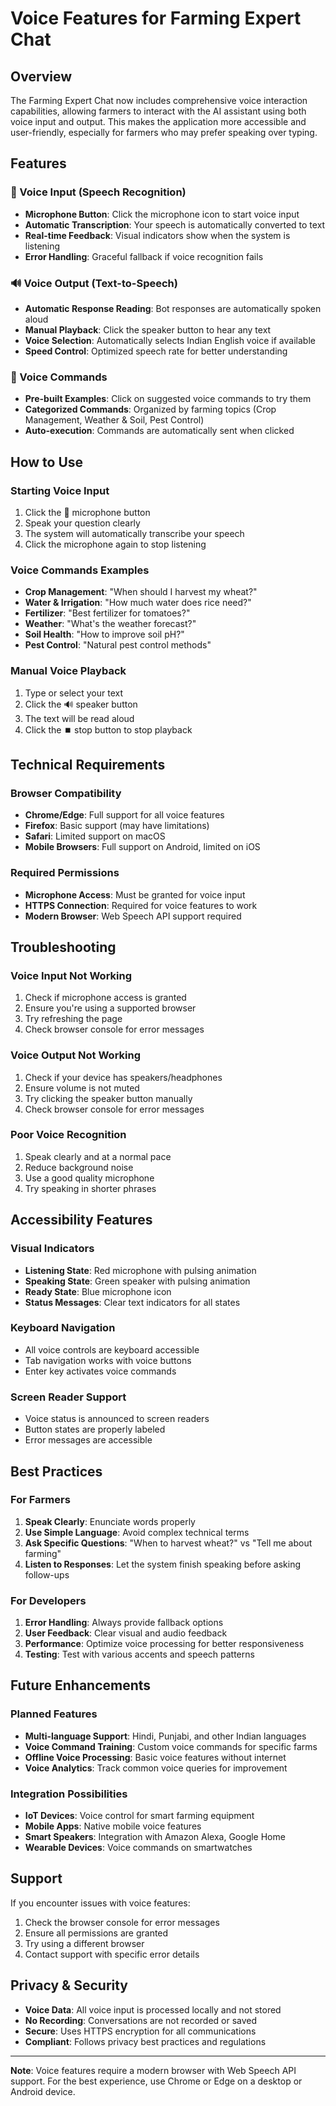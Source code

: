 # Voice Features for Farming Expert Chat

## Overview
The Farming Expert Chat now includes comprehensive voice interaction capabilities, allowing farmers to interact with the AI assistant using both voice input and output. This makes the application more accessible and user-friendly, especially for farmers who may prefer speaking over typing.

## Features

### 🎤 Voice Input (Speech Recognition)
- **Microphone Button**: Click the microphone icon to start voice input
- **Automatic Transcription**: Your speech is automatically converted to text
- **Real-time Feedback**: Visual indicators show when the system is listening
- **Error Handling**: Graceful fallback if voice recognition fails

### 🔊 Voice Output (Text-to-Speech)
- **Automatic Response Reading**: Bot responses are automatically spoken aloud
- **Manual Playback**: Click the speaker button to hear any text
- **Voice Selection**: Automatically selects Indian English voice if available
- **Speed Control**: Optimized speech rate for better understanding

### 🎯 Voice Commands
- **Pre-built Examples**: Click on suggested voice commands to try them
- **Categorized Commands**: Organized by farming topics (Crop Management, Weather & Soil, Pest Control)
- **Auto-execution**: Commands are automatically sent when clicked

## How to Use

### Starting Voice Input
1. Click the 🎤 microphone button
2. Speak your question clearly
3. The system will automatically transcribe your speech
4. Click the microphone again to stop listening

### Voice Commands Examples
- **Crop Management**: "When should I harvest my wheat?"
- **Water & Irrigation**: "How much water does rice need?"
- **Fertilizer**: "Best fertilizer for tomatoes?"
- **Weather**: "What's the weather forecast?"
- **Soil Health**: "How to improve soil pH?"
- **Pest Control**: "Natural pest control methods"

### Manual Voice Playback
1. Type or select your text
2. Click the 🔊 speaker button
3. The text will be read aloud
4. Click the ⏹️ stop button to stop playback

## Technical Requirements

### Browser Compatibility
- **Chrome/Edge**: Full support for all voice features
- **Firefox**: Basic support (may have limitations)
- **Safari**: Limited support on macOS
- **Mobile Browsers**: Full support on Android, limited on iOS

### Required Permissions
- **Microphone Access**: Must be granted for voice input
- **HTTPS Connection**: Required for voice features to work
- **Modern Browser**: Web Speech API support required

## Troubleshooting

### Voice Input Not Working
1. Check if microphone access is granted
2. Ensure you're using a supported browser
3. Try refreshing the page
4. Check browser console for error messages

### Voice Output Not Working
1. Check if your device has speakers/headphones
2. Ensure volume is not muted
3. Try clicking the speaker button manually
4. Check browser console for error messages

### Poor Voice Recognition
1. Speak clearly and at a normal pace
2. Reduce background noise
3. Use a good quality microphone
4. Try speaking in shorter phrases

## Accessibility Features

### Visual Indicators
- **Listening State**: Red microphone with pulsing animation
- **Speaking State**: Green speaker with pulsing animation
- **Ready State**: Blue microphone icon
- **Status Messages**: Clear text indicators for all states

### Keyboard Navigation
- All voice controls are keyboard accessible
- Tab navigation works with voice buttons
- Enter key activates voice commands

### Screen Reader Support
- Voice status is announced to screen readers
- Button states are properly labeled
- Error messages are accessible

## Best Practices

### For Farmers
1. **Speak Clearly**: Enunciate words properly
2. **Use Simple Language**: Avoid complex technical terms
3. **Ask Specific Questions**: "When to harvest wheat?" vs "Tell me about farming"
4. **Listen to Responses**: Let the system finish speaking before asking follow-ups

### For Developers
1. **Error Handling**: Always provide fallback options
2. **User Feedback**: Clear visual and audio feedback
3. **Performance**: Optimize voice processing for better responsiveness
4. **Testing**: Test with various accents and speech patterns

## Future Enhancements

### Planned Features
- **Multi-language Support**: Hindi, Punjabi, and other Indian languages
- **Voice Command Training**: Custom voice commands for specific farms
- **Offline Voice Processing**: Basic voice features without internet
- **Voice Analytics**: Track common voice queries for improvement

### Integration Possibilities
- **IoT Devices**: Voice control for smart farming equipment
- **Mobile Apps**: Native mobile voice features
- **Smart Speakers**: Integration with Amazon Alexa, Google Home
- **Wearable Devices**: Voice commands on smartwatches

## Support

If you encounter issues with voice features:
1. Check the browser console for error messages
2. Ensure all permissions are granted
3. Try using a different browser
4. Contact support with specific error details

## Privacy & Security

- **Voice Data**: All voice input is processed locally and not stored
- **No Recording**: Conversations are not recorded or saved
- **Secure**: Uses HTTPS encryption for all communications
- **Compliant**: Follows privacy best practices and regulations

---

**Note**: Voice features require a modern browser with Web Speech API support. For the best experience, use Chrome or Edge on a desktop or Android device.
